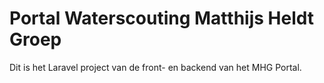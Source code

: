 # Portal Waterscouting Matthijs Heldt Groep

Dit is het Laravel project van de front- en backend van het MHG Portal.
